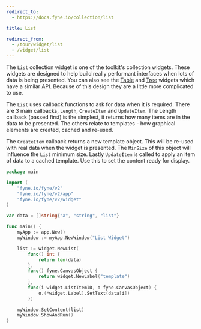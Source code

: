 ```yaml
---
redirect_to:
  - https://docs.fyne.io/collection/list

title: List

redirect_from:
  - /tour/widget/list
  - /widget/list
---
```



The `List` collection widget is one of the toolkit's collection widgets.
These widgets are designed to help build really performant
interfaces when lots of data is being presented.
You can also see the [Table](/collection/table) and [Tree](/collection/tree) widgets which have a
similar API. Because of this design they are a little more
complicated to use.

The `List` uses callback functions to ask for data when it is required.
There are 3 main callbacks, `Length`, `CreateItem` and `UpdateItem`. The Length callback (passed first) is the simplest,
it returns how many items are in the data to be presented. The
others relate to templates - how graphical elements are
created, cached and re-used.

The `CreateItem` callback returns a new template object. This
will be re-used with real data when the widget is presented.
The `MinSize` of this object will influence the `List` minimum size.
Lastly `UpdateItem` is called to apply an item of data to a
cached template. Use this to set the content ready for display.

```go
package main

import (
	"fyne.io/fyne/v2"
	"fyne.io/fyne/v2/app"
	"fyne.io/fyne/v2/widget"
)

var data = []string{"a", "string", "list"}

func main() {
	myApp := app.New()
	myWindow := myApp.NewWindow("List Widget")

	list := widget.NewList(
		func() int {
			return len(data)
		},
		func() fyne.CanvasObject {
			return widget.NewLabel("template")
		},
		func(i widget.ListItemID, o fyne.CanvasObject) {
			o.(*widget.Label).SetText(data[i])
		})

	myWindow.SetContent(list)
	myWindow.ShowAndRun()
}
```
